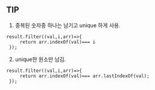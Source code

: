 ## TIP

1. 중복된 숫자중 하나는 남기고 unique 하게 사용.
~~~
result.filter((val,i,arr)=>{
     return arr.indexOf(val)=== i
 });
~~~

2. unique한 원소만 남김.
~~~
result.filter((val,i,arr)=>{
     return arr.indexOf(val)=== arr.lastIndexOf(val);
 });
~~~